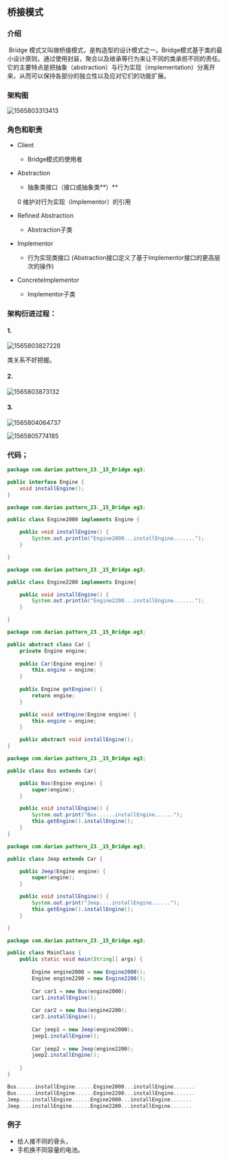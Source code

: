 


## 桥接模式

### 介绍

​     Bridge 模式又叫做桥接模式，是构造型的设计模式之一。Bridge模式基于类的最小设计原则，通过使用封装，聚合以及继承等行为来让不同的类承担不同的责任。它的主要特点是把抽象（abstraction）与行为实现（implementation）分离开来，从而可以保持各部分的独立性以及应对它们的功能扩展。



###  架构图

![1565803313413](assets/1565803313413.png)



###  角色和职责

- Client

  - Bridge模式的使用者

- Abstraction

  - 抽象类接口（接口或抽象类**）**

  0 维护对行为实现（Implementor）的引用

- Refined Abstraction

  - Abstraction子类

- Implementor

  - 行为实现类接口 (Abstraction接口定义了基于Implementor接口的更高层次的操作)

- ConcreteImplementor

  - Implementor子类

 

### 架构衍进过程：

#### 1. 

![1565803827228](assets/1565803827228.png)

类关系不好把握。

#### 2.

![1565803873132](assets/1565803873132.png)

#### 3. 



![1565804064737](assets/1565804064737.png)





![1565805774185](assets/1565805774185.png)



### 代码；



```java
package com.darian.pattern_23._15_Bridge.eg3;

public interface Engine {
	void installEngine();
}

```



```java
package com.darian.pattern_23._15_Bridge.eg3;

public class Engine2000 implements Engine {

	public void installEngine() {
		System.out.println("Engine2000...installEngine.......");
	}

}

```







```java
package com.darian.pattern_23._15_Bridge.eg3;

public class Engine2200 implements Engine{

	public void installEngine() {
		System.out.println("Engine2200...installEngine.......");
	}

}

```







```java
package com.darian.pattern_23._15_Bridge.eg3;

public abstract class Car {
	private Engine engine;
	
	public Car(Engine engine) {
		this.engine = engine;
	}
	
	public Engine getEngine() {
		return engine;
	}

	public void setEngine(Engine engine) {
		this.engine = engine;
	}

	public abstract void installEngine();
}

```







```java
package com.darian.pattern_23._15_Bridge.eg3;

public class Bus extends Car{

	public Bus(Engine engine) {
		super(engine);
	}

	public void installEngine() {
		System.out.print("Bus......installEngine......");
		this.getEngine().installEngine();
	}
}

```







```java
package com.darian.pattern_23._15_Bridge.eg3;

public class Jeep extends Car {

	public Jeep(Engine engine) {
		super(engine);
	}

	public void installEngine() {
		System.out.print("Jeep....installEngine......");
		this.getEngine().installEngine();
	}

}

```







```java
package com.darian.pattern_23._15_Bridge.eg3;

public class MainClass {
	public static void main(String[] args) {
		
		Engine engine2000 = new Engine2000();
		Engine engine2200 = new Engine2200();
		
		Car car1 = new Bus(engine2000);
		car1.installEngine();
		
		Car car2 = new Bus(engine2200);
		car2.installEngine();
		
		Car jeep1 = new Jeep(engine2000);
		jeep1.installEngine();
		
		Car jeep2 = new Jeep(engine2200);
		jeep2.installEngine();
		
	}
}

```



```c
Bus......installEngine......Engine2000...installEngine.......
Bus......installEngine......Engine2200...installEngine.......
Jeep....installEngine......Engine2000...installEngine.......
Jeep....installEngine......Engine2200...installEngine.......
```





### 例子

- 给人接不同的骨头，
- 手机换不同容量的电池。





